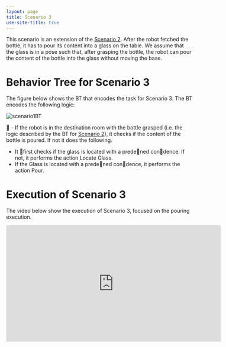 ```yaml
---
layout: page
title: Scenario 3
use-site-title: true
---
```




This scenario is an extension of the [Scenario 2](../scenario2). After the robot fetched the bottle, it has to pour its
content into a glass on the table. We assume that the glass is in a pose such that, after grasping the bottle, the
robot can pour the content of the bottle into the glass without moving the base. 
 
 
# Behavior Tree for Scenario 3
The figure below shows the BT that encodes the task for Scenario 3. The BT encodes the following logic:
 
![scenario1BT](https://user-images.githubusercontent.com/8132627/56294629-a4548000-612b-11e9-82f0-7bbae290c2f4.png)

 - If the robot is in the destination room with the bottle grasped (i.e. the logic described by the BT for
[Scenario 2](../scenario2)), it checks if the content of the bottle is poured. If not it does the following.
  - It first checks if the glass is located with a predened condence. If not, it performs the action Locate Glass.
  - If the Glass is located with a predened condence, it performs the action Pour.


# Execution of Scenario 3

The video below show the execution of Scenario 3, focused on the pouring execution.

<iframe width="580" height="315" src="https://www.youtube.com/embed/-wE457T0718" frameborder="0" allowfullscreen></iframe>



